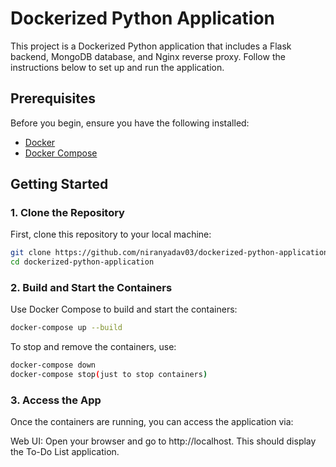 # Dockerized Python Application
This project is a Dockerized Python application that includes a Flask backend, MongoDB database, and Nginx reverse proxy. Follow the instructions below to set up and run the application.

## Prerequisites
Before you begin, ensure you have the following installed:

- [Docker](https://docs.docker.com/get-docker/)
- [Docker Compose](https://docs.docker.com/compose/install/)

## Getting Started

### 1. Clone the Repository
First, clone this repository to your local machine:

```bash
git clone https://github.com/niranyadav03/dockerized-python-application.git
cd dockerized-python-application
```
### 2. Build and Start the Containers
Use Docker Compose to build and start the containers:
```bash
docker-compose up --build
```
To stop and remove the containers, use:
```bash
docker-compose down
docker-compose stop(just to stop containers)
```
### 3. Access the App
Once the containers are running, you can access the application via:

Web UI: Open your browser and go to http://localhost. This should display the To-Do List application.
